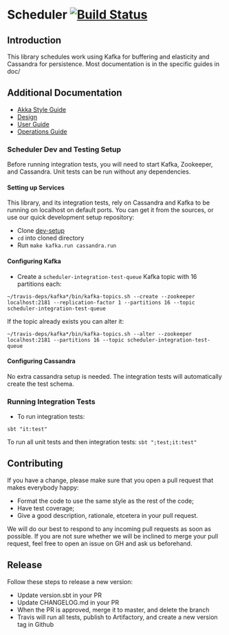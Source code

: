 # Scheduler [![Build Status](https://travis-ci.com/PagerDuty/scheduler.svg?token=UxiJumPCnAq598SFB4MA&branch=master)](https://travis-ci.com/PagerDuty/scheduler/builds)

## Introduction

This library schedules work using Kafka for buffering and elasticity and Cassandra for persistence. Most documentation is
in the specific guides in doc/

## Additional Documentation
- [Akka Style Guide](doc/akka-style-guide.md)
- [Design](doc/design.md)
- [User Guide](doc/user.md)
- [Operations Guide](doc/operations.md)

### Scheduler Dev and Testing Setup

Before running integration tests, you will need to start Kafka, Zookeeper, and Cassandra. Unit tests can be run without any dependencies.

#### Setting up Services

This library, and its integration tests, rely on Cassandra and Kafka to be running on localhost on default ports. You
can get it from the sources, or use our quick development setup repository:

- Clone [dev-setup](https://github.com/PagerDuty/dev-setup/)
- `cd` into cloned directory
- Run `make kafka.run cassandra.run`

#### Configuring Kafka

- Create a `scheduler-integration-test-queue` Kafka topic with 16 partitions each:

```
~/travis-deps/kafka*/bin/kafka-topics.sh --create --zookeeper localhost:2181 --replication-factor 1 --partitions 16 --topic scheduler-integration-test-queue
```

If the topic already exists you can alter it:

```
~/travis-deps/kafka*/bin/kafka-topics.sh --alter --zookeeper localhost:2181 --partitions 16 --topic scheduler-integration-test-queue
```

#### Configuring Cassandra

No extra cassandra setup is needed. The integration tests will automatically create the test schema.


### Running Integration Tests

- To run integration tests:

```
sbt "it:test"
```

To run all unit tests and then integration tests: `sbt ";test;it:test"`

## Contributing

If you have a change, please make sure that you open a pull request that makes everybody happy:
- Format the code to use the same style as the rest of the code;
- Have test coverage;
- Give a good description, rationale, etcetera in your pull request.

We will do our best to respond to any incoming pull requests as soon as possible. If you are
not sure whether we will be inclined to merge your pull request, feel free to open an issue
on GH and ask us beforehand.

## Release

Follow these steps to release a new version:
 - Update version.sbt in your PR
 - Update CHANGELOG.md in your PR
 - When the PR is approved, merge it to master, and delete the branch
 - Travis will run all tests, publish to Artifactory, and create a new version tag in Github
